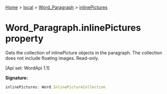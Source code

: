 [Home](./index) &gt; [local](local.md) &gt; [Word\_Paragraph](local.word_paragraph.md) &gt; [inlinePictures](local.word_paragraph.inlinepictures.md)

# Word\_Paragraph.inlinePictures property

Gets the collection of inlinePicture objects in the paragraph. The collection does not include floating images. Read-only. 

 \[Api set: WordApi 1.1\]

**Signature:**
```javascript
inlinePictures: Word.InlinePictureCollection
```
